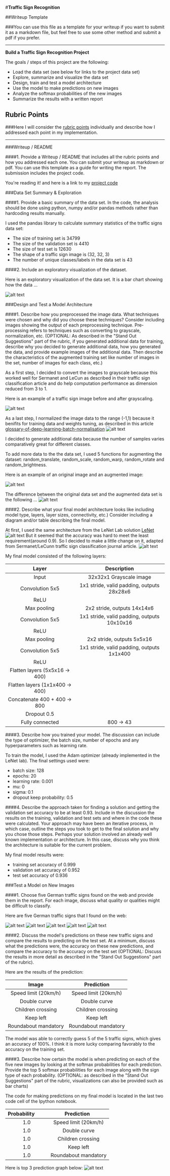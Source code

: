 #**Traffic Sign Recognition** 

##Writeup Template

###You can use this file as a template for your writeup if you want to submit it as a markdown file, but feel free to use some other method and submit a pdf if you prefer.

---

**Build a Traffic Sign Recognition Project**

The goals / steps of this project are the following:
* Load the data set (see below for links to the project data set)
* Explore, summarize and visualize the data set
* Design, train and test a model architecture
* Use the model to make predictions on new images
* Analyze the softmax probabilities of the new images
* Summarize the results with a written report


[//]: # (Image References)

[image1]: ./samples/training_data_graph.jpg "Train graph"
[image2]: ./samples/sample_grayscale.jpg "Grayscaling"
[image3]: ./samples/sample_augmentation.jpg "Random Noise"
[image4]: ./test_images/example_0.png "Traffic Sign 1"
[image5]: ./test_images/example_21.png "Traffic Sign 2"
[image6]: ./test_images/example_28.png "Traffic Sign 3"
[image7]: ./test_images/example_39.png "Traffic Sign 4"
[image8]: ./test_images/example_40.png "Traffic Sign 5"
[image9]: https://camo.githubusercontent.com/3b43f4d1f9a91e44b0373838537daed273b740a0/68747470733a2f2f6769746875622e636f6d2f6a6572656d792d7368616e6e6f6e2f4361724e442d4c654e65742d4c61622f7261772f636434626139373930363137366536303230613462336330383462373531386566336464656435652f6c656e65742e706e67 "Source: Yan LeCun"
[image10]: ./samples/augmentation_data_graph.jpg "Augmentation graph"
[image11]: ./samples/sample_normalized.jpg "Normalized sample"
[image12]: ./samples/sample_prediction.jpg "New image prediction"
[image13]: ./samples/modified_LeNet.jpg "Modified LeNet"

## Rubric Points
###Here I will consider the [rubric points](https://review.udacity.com/#!/rubrics/481/view) individually and describe how I addressed each point in my implementation.  

---
###Writeup / README

####1. Provide a Writeup / README that includes all the rubric points and how you addressed each one. You can submit your writeup as markdown or pdf. You can use this template as a guide for writing the report. The submission includes the project code.

You're reading it! and here is a link to my [project code](https://github.com/changyiZ/CarND-Traffic-Sign-Classifier-Project/blob/master/Traffic_Sign_Classifier.ipynb)

###Data Set Summary & Exploration

####1. Provide a basic summary of the data set. In the code, the analysis should be done using python, numpy and/or pandas methods rather than hardcoding results manually.

I used the pandas library to calculate summary statistics of the traffic
signs data set:

* The size of training set is 34799
* The size of the validation set is 4410
* The size of test set is 12630
* The shape of a traffic sign image is (32, 32, 3)
* The number of unique classes/labels in the data set is 43

####2. Include an exploratory visualization of the dataset.

Here is an exploratory visualization of the data set. It is a bar chart showing how the data ...

![alt text][image1]

###Design and Test a Model Architecture

####1. Describe how you preprocessed the image data. What techniques were chosen and why did you choose these techniques? Consider including images showing the output of each preprocessing technique. Pre-processing refers to techniques such as converting to grayscale, normalization, etc. (OPTIONAL: As described in the "Stand Out Suggestions" part of the rubric, if you generated additional data for training, describe why you decided to generate additional data, how you generated the data, and provide example images of the additional data. Then describe the characteristics of the augmented training set like number of images in the set, number of images for each class, etc.)

As a first step, I decided to convert the images to grayscale because this worked well for Sermanet and LeCun as described in their traffic sign classification article and do help computation performance as dimension reduced from 3 to 1.

Here is an example of a traffic sign image before and after grayscaling.

![alt text][image2]

As a last step, I normalized the image data  to the range (-1,1) because it benifits for training data and weights tuning, as described in this article [glossary-of-deep-learning-batch-normalisation](https://medium.com/deeper-learning/glossary-of-deep-learning-batch-normalisation-8266dcd2fa82)
![alt text][image11]


I decided to generate additional data because the number of samples varies comparatively great for different classes. 

To add more data to the the data set, I used 5 functions for augmenting the dataset: random_translate, random_scale, random_warp, random_rotate and random_brightness.

Here is an example of an original image and an augmented image:

![alt text][image3]

The difference between the original data set and the augmented data set is the following ... 
![alt text][image10]

####2. Describe what your final model architecture looks like including model type, layers, layer sizes, connectivity, etc.) Consider including a diagram and/or table describing the final model.

At first, I used the same architecture from the LeNet Lab solution [LeNet](https://github.com/udacity/CarND-LeNet-Lab/blob/master/LeNet-Lab-Solution.ipynb)
![alt text][image9]
But it seemed that the accuracy was hard to meet the least requirement(around 0.9).
So I decided to make a little change on it, adapted from Sermanet/LeCunn traffic sign classification journal article.
![alt text][image13]

My final model consisted of the following layers:

| Layer         		|     Description	        					| 
|:---------------------:|:---------------------------------------------:| 
| Input         		| 32x32x1 Grayscale image   							| 
| Convolution 5x5     	| 1x1 stride, valid padding, outputs 28x28x6 	|
| ReLU					|												|
| Max pooling	      	| 2x2 stride,  outputs 14x14x6 				|
| Convolution 5x5	    | 1x1 stride, valid padding, outputs 10x10x16 	|
| ReLU					|												|
| Max pooling	      	| 2x2 stride,  outputs 5x5x16 				|
| Convolution 5x5	    | 1x1 stride, valid padding, outputs 1x1x400 	|
| ReLU					|	
| Flatten layers (5x5x16 -> 400) |
| Flatten layers (1x1x400 -> 400) |
| Concatenate 400 + 400 -> 800 |
| Dropout 0.5 |
| Fully connected		| 800 -> 43 |  
 

####3. Describe how you trained your model. The discussion can include the type of optimizer, the batch size, number of epochs and any hyperparameters such as learning rate.

To train the model, I used the Adam optimizer (already implemented in the LeNet lab). 
The final settings used were:
* batch size: 128
* epochs: 20
* learning rate: 0.001
* mu: 0
* sigma: 0.1
* dropout keep probability: 0.5

####4. Describe the approach taken for finding a solution and getting the validation set accuracy to be at least 0.93. Include in the discussion the results on the training, validation and test sets and where in the code these were calculated. Your approach may have been an iterative process, in which case, outline the steps you took to get to the final solution and why you chose those steps. Perhaps your solution involved an already well known implementation or architecture. In this case, discuss why you think the architecture is suitable for the current problem.

My final model results were:
* training set accuracy of 0.999
* validation set accuracy of 0.952 
* test set accuracy of 0.936
 

###Test a Model on New Images

####1. Choose five German traffic signs found on the web and provide them in the report. For each image, discuss what quality or qualities might be difficult to classify.

Here are five German traffic signs that I found on the web:

![alt text][image4] ![alt text][image5] ![alt text][image6] 
![alt text][image7] ![alt text][image8]

####2. Discuss the model's predictions on these new traffic signs and compare the results to predicting on the test set. At a minimum, discuss what the predictions were, the accuracy on these new predictions, and compare the accuracy to the accuracy on the test set (OPTIONAL: Discuss the results in more detail as described in the "Stand Out Suggestions" part of the rubric).

Here are the results of the prediction:

| Image			        |     Prediction	        					| 
|:---------------------:|:---------------------------------------------:| 
| Speed limit (20km/h)      		| Speed limit (20km/h)   									| 
| Double curve     			| Double curve 										|
| Children crossing					| Children crossing											|
| Keep left      		| Keep left				 				|
| Roundabout mandatory			| Roundabout mandatory      							|


The model was able to correctly guess 5 of the 5 traffic signs, which gives an accuracy of 100%. I think it is more lucky comparing favorably to the accuracy on the training set.

####3. Describe how certain the model is when predicting on each of the five new images by looking at the softmax probabilities for each prediction. Provide the top 5 softmax probabilities for each image along with the sign type of each probability. (OPTIONAL: as described in the "Stand Out Suggestions" part of the rubric, visualizations can also be provided such as bar charts)

The code for making predictions on my final model is located in the last two code cell of the Ipython notebook.

| Probability         	|     Prediction	        					| 
|:---------------------:|:---------------------------------------------:| 
| 1.0 | Speed limit (20km/h) | 
| 1.0 | Double curve 								|
| 1.0	| Children crossing				|
| 1.0	| Keep left				 				   |
| 1.0	| Roundabout mandatory |


Here is top 3 prediction graph below:
![alt text][image12]


